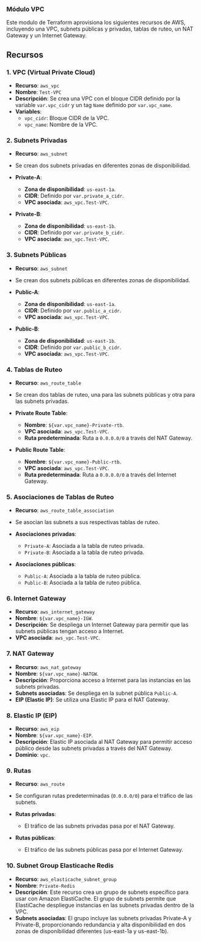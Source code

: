 ### Módulo VPC

Este modulo de Terraform  aprovisiona los siguientes recursos de AWS, incluyendo una VPC, subnets públicas y privadas, tablas de ruteo, un NAT Gateway y un Internet Gateway.

## Recursos

### 1. **VPC (Virtual Private Cloud)**
   - **Recurso**: `aws_vpc`
   - **Nombre**: `Test-VPC`
   - **Descripción**: Se crea una VPC con el bloque CIDR definido por la variable `var.vpc_cidr` y un tag `Name` definido por `var.vpc_name`.
   - **Variables**:
     - `vpc_cidr`: Bloque CIDR de la VPC.
     - `vpc_name`: Nombre de la VPC.

### 2. **Subnets Privadas**
   - **Recurso**: `aws_subnet`
   - Se crean dos subnets privadas en diferentes zonas de disponibilidad.

   - **Private-A**:
     - **Zona de disponibilidad**: `us-east-1a`.
     - **CIDR**: Definido por `var.private_a_cidr`.
     - **VPC asociada**: `aws_vpc.Test-VPC`.

   - **Private-B**:
     - **Zona de disponibilidad**: `us-east-1b`.
     - **CIDR**: Definido por `var.private_b_cidr`.
     - **VPC asociada**: `aws_vpc.Test-VPC`.

### 3. **Subnets Públicas**
   - **Recurso**: `aws_subnet`
   - Se crean dos subnets públicas en diferentes zonas de disponibilidad.

   - **Public-A**:
     - **Zona de disponibilidad**: `us-east-1a`.
     - **CIDR**: Definido por `var.public_a_cidr`.
     - **VPC asociada**: `aws_vpc.Test-VPC`.

   - **Public-B**:
     - **Zona de disponibilidad**: `us-east-1b`.
     - **CIDR**: Definido por `var.public_b_cidr`.
     - **VPC asociada**: `aws_vpc.Test-VPC`.

### 4. **Tablas de Ruteo**
   - **Recurso**: `aws_route_table`
   - Se crean dos tablas de ruteo, una para las subnets públicas y otra para las subnets privadas.

   - **Private Route Table**: 
     - **Nombre**: `${var.vpc_name}-Private-rtb`.
     - **VPC asociada**: `aws_vpc.Test-VPC`.
     - **Ruta predeterminada**: Ruta a `0.0.0.0/0` a través del NAT Gateway.

   - **Public Route Table**:
     - **Nombre**: `${var.vpc_name}-Public-rtb`.
     - **VPC asociada**: `aws_vpc.Test-VPC`.
     - **Ruta predeterminada**: Ruta a `0.0.0.0/0` a través del Internet Gateway.

### 5. **Asociaciones de Tablas de Ruteo**
   - **Recurso**: `aws_route_table_association`
   - Se asocian las subnets a sus respectivas tablas de ruteo.

   - **Asociaciones privadas**:
     - `Private-A`: Asociada a la tabla de ruteo privada.
     - `Private-B`: Asociada a la tabla de ruteo privada.

   - **Asociaciones públicas**:
     - `Public-A`: Asociada a la tabla de ruteo pública.
     - `Public-B`: Asociada a la tabla de ruteo pública.

### 6. **Internet Gateway**
   - **Recurso**: `aws_internet_gateway`
   - **Nombre**: `${var.vpc_name}-IGW`.
   - **Descripción**: Se despliega un Internet Gateway para permitir que las subnets públicas tengan acceso a Internet.
   - **VPC asociada**: `aws_vpc.Test-VPC`.

### 7. **NAT Gateway**
   - **Recurso**: `aws_nat_gateway`
   - **Nombre**: `${var.vpc_name}-NATGW`.
   - **Descripción**: Proporciona acceso a Internet para las instancias en las subnets privadas.
   - **Subnets asociadas**: Se despliega en la subnet pública `Public-A`.
   - **EIP (Elastic IP)**: Se utiliza una Elastic IP para el NAT Gateway.

### 8. **Elastic IP (EIP)**
   - **Recurso**: `aws_eip`
   - **Nombre**: `${var.vpc_name}-EIP`.
   - **Descripción**: Elastic IP asociada al NAT Gateway para permitir acceso público desde las subnets privadas a través del NAT Gateway.
   - **Dominio**: `vpc`.

### 9. **Rutas**
   - **Recurso**: `aws_route`
   - Se configuran rutas predeterminadas (`0.0.0.0/0`) para el tráfico de las subnets.

   - **Rutas privadas**:
     - El tráfico de las subnets privadas pasa por el NAT Gateway.

   - **Rutas públicas**:
     - El tráfico de las subnets públicas pasa por el Internet Gateway.

### 10. **Subnet Group Elasticache Redis**
 - **Recurso**: `aws_elasticache_subnet_group`
- **Nombre**: `Private-Redis`
- **Descripción**: Este recurso crea un grupo de subnets específico para usar con Amazon ElastiCache. El grupo de subnets permite que ElastiCache despliegue instancias en las subnets privadas dentro de la VPC.
- **Subnets asociadas**: El grupo incluye las subnets privadas Private-A y Private-B, proporcionando redundancia y alta disponibilidad en dos zonas de disponibilidad diferentes (us-east-1a y us-east-1b).



